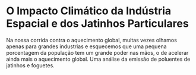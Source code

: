 # O Impacto Climático da Indústria Espacial e dos Jatinhos Particulares

Na nossa corrida contra o aquecimento global, muitas vezes olhamos apenas para grandes industrias e esquecemos que uma pequena porcentagem da população tem um grande poder nas mãos, o de acelerar ainda mais o aquecimento global.
Uma análise da emissão de poluentes de jatinhos e foguetes. 

